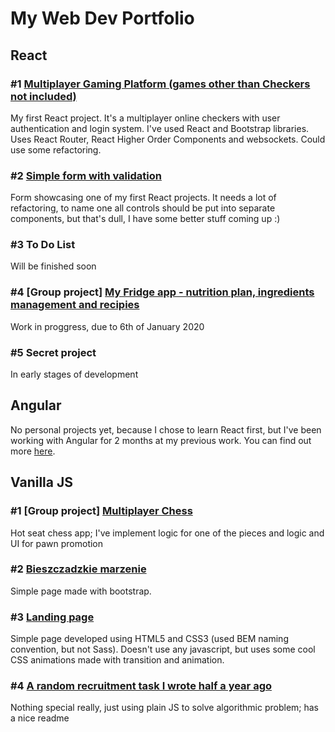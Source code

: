 # My Web Dev Portfolio

## React

### #1 [Multiplayer Gaming Platform (games other than Checkers not included)](https://github.com/TomaszLakota/multiplayer-gaming-platform)
My first React project. It's a multiplayer online checkers with user authentication and login system. 
I've used React and Bootstrap libraries. Uses React Router, React Higher Order Components and websockets.
Could use some refactoring. 

### #2 [Simple form with validation](https://github.com/TomaszLakota/react-form)
Form showcasing one of my first React projects. It needs a lot of refactoring, to name one all controls should be put into separate components, but that's dull, I have some better stuff coming up :)

### #3 To Do List
Will be finished soon

### #4 [Group project] [My Fridge app - nutrition plan, ingredients management and recipies](https://github.com/jatanski/myFridge)
Work in proggress, due to 6th of January 2020

### #5 Secret project 
In early stages of development

## Angular
No personal projects yet, because I chose to learn React first, but I've been working with Angular for 2 months at my previous work. You can find out more [here](https://www.docdroid.net/Hu8p3o8/scan.pdf).

## Vanilla JS

### #1 [Group project] [Multiplayer Chess](https://github.com/jatanski/cc5.Chess)
Hot seat chess app; I've implement logic for one of the pieces and logic and UI for pawn promotion 

### #2 [Bieszczadzkie marzenie](https://bieszczadzkie-marzenie.pl/)
Simple page made with bootstrap.

### #3 [Landing page](https://github.com/TomaszLakota/TomaszLakota.github.io)
Simple page developed using HTML5 and CSS3 (used BEM naming convention, but not Sass). Doesn't use any javascript, but uses some cool CSS animations made with transition and animation.

### #4 [A random recruitment task I wrote half a year ago](https://github.com/TomaszLakota/operations-on-2d-array)
Nothing special really, just using plain JS to solve algorithmic problem; has a nice readme


